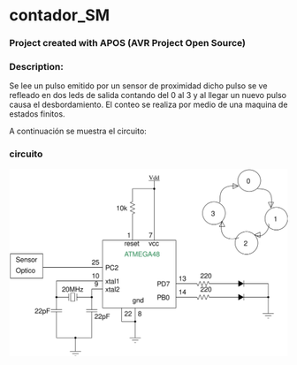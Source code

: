 
# contador_SM 

### Project created with APOS (AVR Project Open Source)

### Description:
Se lee un pulso emitido por un sensor de proximidad dicho pulso se ve refleado en dos leds de salida contando del 0 al 3 y al llegar un nuevo pulso causa el desbordamiento.
El conteo se realiza por medio de una maquina de estados finitos.
 
A continuación se muestra el circuito:
 
### circuito 
 
![Circuito contador](img/circuito.svg)
